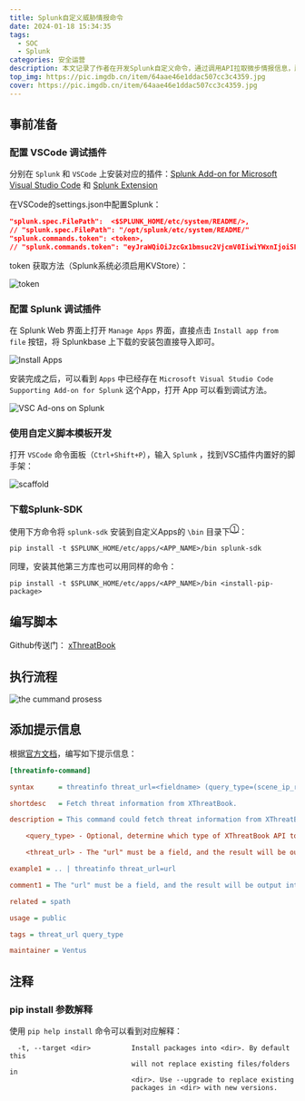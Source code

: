 ```yaml
---
title: Splunk自定义威胁情报命令
date: 2024-01-18 15:34:35
tags:
  - SOC
  - Splunk
categories: 安全运营
description: 本文记录了作者在开发Splunk自定义命令，通过调用API拉取微步情报信息，所需的知识点以及操作流程
top_img: https://pic.imgdb.cn/item/64aae46e1ddac507cc3c4359.jpg
cover: https://pic.imgdb.cn/item/64aae46e1ddac507cc3c4359.jpg
---
```

## 事前准备
### 配置 VSCode 调试插件

分别在 `Splunk` 和 `VSCode` 上安装对应的插件：[Splunk Add-on for Microsoft Visual Studio Code](https://splunkbase.splunk.com/app/4801) 和 [Splunk Extension](https://marketplace.visualstudio.com/items?itemName=Splunk.splunk)

在VSCode的settings.json中配置Splunk：

``` json
"splunk.spec.FilePath":  <$SPLUNK_HOME/etc/system/README/>,
// "splunk.spec.FilePath": "/opt/splunk/etc/system/README/"
"splunk.commands.token": <token>,
// "splunk.commands.token": "eyJraWQiOiJzcGx1bmsuc2VjcmV0IiwiYWxnIjoiSFM1MTIiLCJ2ZXIiOiJ2MiIsInR0eXAiOiJzdGF0aWMifQ.eyJpc3MiOiJwZW9ueSBmcm9tIHRlc3Rtb25pdG9yIiwic3ViIjoicGVvbnkiLCJhdWQiOiJWU0MiLCJpZHAiOiJTcGx1bmsiLCJqdGkiOiJiODg4ODYxNjljYWQyZmU1OWFlNGMwY2U5N2NlMDE5NmE3OTBiNDY1YWVkMjA1OGUyMDA3NzU1ZTNiZTg1ZWNlIiwiaWF0IjoxNzA1Mjg0MjM3LCJleHAiOjE3MDc4NzYyMzcsIm5iciI6MTcwNTI4NDIzN30.I6JGbcxGIJLSoqhMVG7acdAH7C4xCT_iZBfe1JQAccAuvKgxLjsdbAnw5w5vzT5793R8X8yPeS-avYU7wMilWA",
```

token 获取方法（Splunk系统必须启用KVStore）：

![token](https://pic.imgdb.cn/item/65a8d776871b83018a0222a2.jpg)

### 配置 Splunk 调试插件

在 Splunk Web 界面上打开 `Manage Apps` 界面，直接点击 `Install app from file` 按钮，将 Splunkbase 上下载的安装包直接导入即可。

![Install Apps](https://pic.imgdb.cn/item/65ae2442871b83018abfadf8.jpg)

安装完成之后，可以看到 `Apps` 中已经存在  `Microsoft Visual Studio Code Supporting Add-on for Splunk` 这个App，打开 App 可以看到调试方法。

![VSC Ad-ons on Splunk](https://pic.imgdb.cn/item/65ae26cc871b83018ac911fe.jpg)
### 使用自定义脚本模板开发

打开 `VSCode` 命令面板（`Ctrl+Shift+P`），输入 `Splunk` ，找到VSC插件内置好的脚手架：

![scaffold](https://pic.imgdb.cn/item/65ae0eff871b83018a74be63.jpg)

### 下载Splunk-SDK

使用下方命令将 `splunk-sdk` 安装到自定义Apps的 `\bin` 目录下<sup>[①](#pip-install-参数解释)</sup>：

```
pip install -t $SPLUNK_HOME/etc/apps/<APP_NAME>/bin splunk-sdk
```

同理，安装其他第三方库也可以用同样的命令：

```
pip install -t $SPLUNK_HOME/etc/apps/<APP_NAME>/bin <install-pip-package>
```

## 编写脚本

Github传送门： [xThreatBook](https://github.com/Catsofsuffering/xThreatBook.git)
## 执行流程

![the cummand prosess](https://pic.imgdb.cn/item/65aa0e17871b83018aa95570.jpg)

## 添加提示信息

根据[官方文档](https://docs.splunk.com/Documentation/Splunk/9.1.2/Admin/Searchbnfconf)，编写如下提示信息：

``` ini
[threatinfo-command]

syntax      = threatinfo threat_url=<fieldname> (query_type=(scene_ip_reputation))?  (query_type=(ip_query))?  (query_type=(domain_query))? (query_type=(scene_dns))? (query_type=(ip_adv_query))? (query_type=(domain_adv_query))? (query_type=(domain_sub_domains))? (query_type=(scene_domain_context))?

shortdesc   = Fetch threat information from XThreatBook.

description = This command could fetch threat information from XThreatBook by API according to the IPs or urls which the user put in.\i\

    <query_type> - Optional, determine which type of XThreatBook API to use. \i\

    <threat_url> - The "url" must be a field, and the result will be output into field which name "response".

example1 = .. | threatinfo threat_url=url

comment1 = The "url" must be a field, and the result will be output into field which name "response". Then you can use SPL command "spath" to parse the result.

related = spath

usage = public

tags = threat_url query_type

maintainer = Ventus
```
## 注释

### pip install 参数解释

使用 `pip help install` 命令可以看到对应解释：

```
  -t, --target <dir>          Install packages into <dir>. By default this
                              will not replace existing files/folders in
                              <dir>. Use --upgrade to replace existing
                              packages in <dir> with new versions.
```